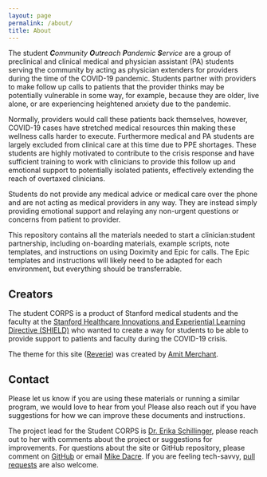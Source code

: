 ```yaml
---
layout: page
permalink: /about/
title: About
---
```



The student <em><b>C</b>ommunity <b>O</b>ut<b>r</b>each <b>P</b>andemic <b>S</b>ervice</em> are a group of preclinical and clinical medical and physician assistant (PA) students serving the community by acting as physician extenders for providers during the time of the COVID-19 pandemic. Students partner with providers to make follow up calls to patients that the provider thinks may be potentially vulnerable in some way, for example, because they are older, live alone, or are experiencing heightened anxiety due to the pandemic.

Normally, providers would call these patients back themselves, however, COVID-19 cases have stretched medical resources thin making these wellness calls harder to execute. Furthermore medical and PA students are largely excluded from clinical care at this time due to PPE shortages. These students are highly motivated to contribute to the crisis response and have sufficient training to work with clinicians to provide this follow up and emotional support to potentially isolated patients, effectively extending the reach of overtaxed clinicians.

Students do not provide any medical advice or medical care over the phone and are not acting as medical providers in any way. They are instead simply providing emotional support and relaying any non-urgent questions or concerns from patient to provider.

This repository contains all the materials needed to start a clinician:student partnership, including on-boarding materials, example scripts, note templates, and instructions on using Doximity and Epic for calls. The Epic templates and instructions will likely need to be adapted for each environment, but everything should be transferrable.

## Creators

The student CORPS is a product of Stanford medical students and the faculty at the [Stanford Healthcare Innovations and Experiential Learning Directive (SHIELD)](https://med.stanford.edu/shield.html) who wanted to create a way for students to be able to provide support to patients and faculty during the COVID-19 crisis.


The theme for this site ([Reverie](https://github.com/amitmerchant1990/reverie)) was created by [Amit Merchant](https://github.com/amitmerchant1990/).

## Contact

Please let us know if you are using these materials or running a similar program, we would love to hear from you! Please also reach out if you have suggestions for how we can improve these documents and instructions.

The project lead for the Student CORPS is [Dr. Erika Schillinger](https://profiles.stanford.edu/erika-schillinger), please reach out to her with comments about the project or suggestions for improvements. For questions about the site or GitHub repository, please comment on [GitHub](https://github.com/MikeDacre/studentcorps/issues) or email [Mike Dacre](dacre@stanford.edu). If you are feeling tech-savvy, [pull requests](https://github.com/MikeDacre/studentcorps/pulls) are also welcome.